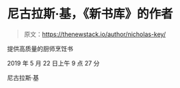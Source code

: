 # 尼古拉斯·基，《新书库》的作者

> 原文：<https://thenewstack.io/author/nicholas-key/>

提供高质量的厨师烹饪书

2019 年 5 月 22 日上午 9 点 27 分

尼古拉斯·基